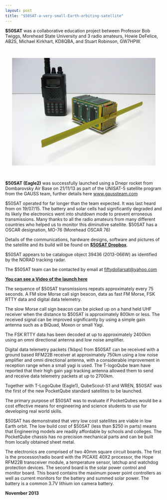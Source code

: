 ```yaml
---
layout: post
title: "$50SAT-a-very-small-Earth-orbiting-satellite"
---
```


**$50SAT** was a collaborative education project between Professor Bob Twiggs, Morehead State University and 3 radio amateurs, Howie DeFelice, AB2S, Michael Kirkhart, KD8QBA, and Stuart Robinson, GW7HPW.


<br>
<p align="center">
  <img width="460"  src="/images/IMG_2749.JPG">
</p>

<br>


**$50SAT (Eagle2)**  was successfully launched using a Dnepr rocket from Dombarovsky Air Base on 21/11/13 as part of the UNISAT-5 satellite program from the GAUSS team, further details here www.gaussteam.com

$50SAT operated for far longer than the team expected. It was last heard from on 19/07/15. The battery and solar cells had significantly degraded and its likely the electronics went into shutdown mode to prevent erroneous transmissions. Many thanks to all the radio amateurs from many different countries who helped us to monitor this diminutive satellite.
$50SAT has a OSCAR designation, MO-76 (Morehead OSCAR 76)

Details of the communications, hardware designs, software and pictures of the satellite and its build will be found on [**$50SAT Dropbox**](https://www.dropbox.com/sh/l3919wtfiywk2gf/AAAseNeU96i5MGp1vYLGXbm8a).

$50SAT appears to be catalogue object 39436 (2013-066W) as identified by the NORAD tracking radar.

The $50SAT team can be contacted by email at  fiftydollarsat@yahoo.com

**[You can see a Video of the launch here](https://www.youtube.com/watch?v=RMi0DbQGfxs)**

The sequence of $50SAT transmissions repeats approximately every 75 seconds. A FM slow Morse call sign beacon, data as fast FM Morse, FSK RTTY data and digital data telemetry.

The slow Morse call sign beacon can be picked up on a hand held UHF receiver when the distance to $50SAT is approximately 800km or less. The received signal can be improved significantly by using a simple gain antenna such as a BiQuad, Moxon or small Yagi.

The FSK RTTY data has been decoded at up to approximately 2400km using an omni directional antenna and low noise amplifier.

Digital data telemetry packets (1kbps) from $50SAT can be received with a ground based RFM22B receiver at approximately 750km using a low noise amplifier and omni directional antenna, with a considerable improvement in reception range when a small yagi is used. The T-logoQube team have reported that their high gain yagi tracking antenna allowed them to send and receive data telemetry packets at up to 2700km.

Together with T-LogoQube (Eagle1), QubeScout-S1 and WREN, $50SAT was the first of the new PocketQube standard satellites to be launched.

The primary purpose of $50SAT was to evaluate if PocketQubes would be a cost effective means for engineering and science students to use for developing real world skills.

$50SAT has demonstrated that very low cost satellites are viable in low Earth orbit. The low build cost of $50SAT (less than $250 in parts) means that Engineering models are readily affordable by schools and colleges. The PocketQube chassis has no precision mechanical parts and can be built from locally obtained sheet metal.

The electronics are comprised of two 40mm square circuit boards. The first is the processor/radio board with the PICAXE 40X2 processor, the Hope RFM22B transceiver module, a temperature sensor, latchup and watchdog protection devices. The second board is the solar power control and monitor board. This board contains the maximum power point controllers as well as current monitors for the battery and summed solar power. The battery is a common 3.7V lithium ion camera battery.

**November 2013**



 